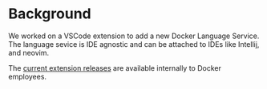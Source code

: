 
# Background

We worked on a VSCode extension to add a new Docker Language Service. The language sevice is IDE agnostic and can be attached to IDEs like Intellij, and neovim.

The [current extension releases](https://github.com/docker/docker-vscode-extension/releases) are available internally to Docker employees.
